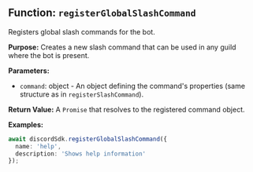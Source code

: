 ## Function: `registerGlobalSlashCommand`

Registers global slash commands for the bot.

**Purpose:**
Creates a new slash command that can be used in any guild where the bot is present.

**Parameters:**
- `command`: object<DiscordSlashCommandSchema> - An object defining the command's properties (same structure as in `registerSlashCommand`).

**Return Value:**
A `Promise` that resolves to the registered command object.

**Examples:**
```typescript
await discordSdk.registerGlobalSlashCommand({
  name: 'help',
  description: 'Shows help information'
});
```